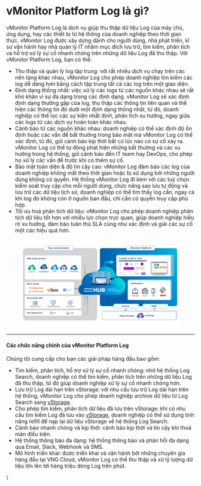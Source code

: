 # vMonitor Platform Log là gì?

vMonitor Platform Log là dịch vụ giúp thu thập dữ liệu Log của máy chủ, ứng dụng, hay các thiết bị từ hệ thống của doanh nghiệp theo thời gian thực. vMonitor Log được xây dựng dành cho người dùng, nhà phát triển, kĩ sư vận hành hay nhà quản lý IT nhằm mục đích lưu trữ, tìm kiếm, phân tích và hỗ trợ xử lý sự cố nhanh chóng trên những dữ liệu Log đã thu thập. Với vMonitor Platform Log, bạn có thể:

* Thu thập và quản lý log tập trung: với rất nhiều dịch vụ chạy trên các nền tảng khác nhau, vMonitor Log cho phép doanh nghiệp tìm kiếm các log dễ dàng hơn bằng cách tập trung tất cả các log trên một giao diện.&#x20;
* Định dạng thống nhất: việc xử lý các logs từ các nguồn khác nhau sẽ rất khó khăn vì sự đa dạng trong các định dạng. vMonitor Log sẽ xác định định dạng thường gặp của log, thu thập các thông tin liên quan và thể hiện các thông tin đó dưới một định dạng thống nhất, từ đó, doanh nghiệp có thể lọc các sự kiện nhất định, phân tích xu hướng, ngay giữa các logs từ các dịch vụ hoàn toàn khác nhau.
* Cảnh báo từ các nguồn khác nhau: doanh nghiệp có thể xác định độ ổn định hoặc các vấn đề bất thường trong bảo mật mà vMonitor Log có thể xác định, từ đó, gửi cảnh báo kịp thời bất cứ lúc nào có sự cố xảy ra. vMonitor Log có thể tự động phát hiện những bất thường và các xu hướng trong hệ thống, gửi cảnh báo đến IT team hay DevOps, cho phép họ xử lý các vấn đề trước khi có thêm sự cố.
* Bảo mật toàn diện & độ tin cậy cao: vMonitor Log đảm bảo các log của doanh nghiệp không mất theo thời gian hoặc bị sử dụng bởi những người dùng không có quyền. Hệ thống vMonitor Log đi kèm với các tuỳ chọn kiểm soát truy cập cho mỗi người dùng, chức năng sao lưu tự động và lưu trữ các dữ liệu lịch sử, doanh nghiệp có thể tìm thấy log cần, ngay cả khi log đó không còn ở nguồn ban đầu, chỉ cần có quyền truy cập phù hợp.
* Tối ưu hoá phân tích dữ liệu: vMonitor Log cho phép doanh nghiệp phân tích dữ liệu tốt hơn với nhiều lực chọn trực quan, giúp doanh nghiệp hiểu rõ xu hướng, đảm bảo tuân thủ SLA cũng như xác định và giải các sự cố một các hiệu quả hơn.

<figure><img src="../../../.gitbook/assets/image (25) (1).png" alt=""><figcaption></figcaption></figure>

***

#### Các chức năng chính của vMonitor Platform Log <a href="#vmonitorplatformloglagi-cacchucnangchinhcuavmonitorplatformlog" id="vmonitorplatformloglagi-cacchucnangchinhcuavmonitorplatformlog"></a>

Chúng tôi cung cấp cho bạn các giải pháp hàng đầu bao gồm:

* Tìm kiếm, phân tích, hỗ trợ xử lý sự cố nhanh chóng: nhờ hệ thống Log Search, doanh nghiệp có thể tìm kiếm, phân tích trên những dữ liệu Log đã thu thập, từ đó giúp doanh nghiệp xử lý sự cố nhanh chóng hơn.
* Lưu trữ Log dài hạn trên vStorage: với nhu cầu lưu trữ Log dài hạn trên hệ thống, vMonitor Log cho phép doanh nghiệp archive dữ liệu từ Log Search sang [vStorage](https://www.vngcloud.vn/product/vstorage).
* Cho phép tìm kiếm, phân tích dữ liệu đã lưu trên vStorage: khi có nhu cầu tìm kiếm Log đã lưu vào [vStorage](https://www.vngcloud.vn/product/vstorage), doanh nghiệp có thể sử dụng tính năng refill để nạp lại dữ liệu vStorage về hệ thống Log Search.
* Cảnh báo nhanh chóng và kịp thời: cảnh báo kịp thời và tin cậy khi thoả mãn điều kiện.
* Hệ thống thông báo đa dạng: hệ thống thông báo và phản hồi đa dạng qua Email, Slack, Webhook và SMS.
* Mô hình triển khai: được triển khai và vận hành bởi những chuyên gia hàng đầu tại VNG Cloud, vMonitor Log có thể thu thập và xử lý lượng dữ liệu lớn lên tới hàng triệu dòng Log trên phút.

\
